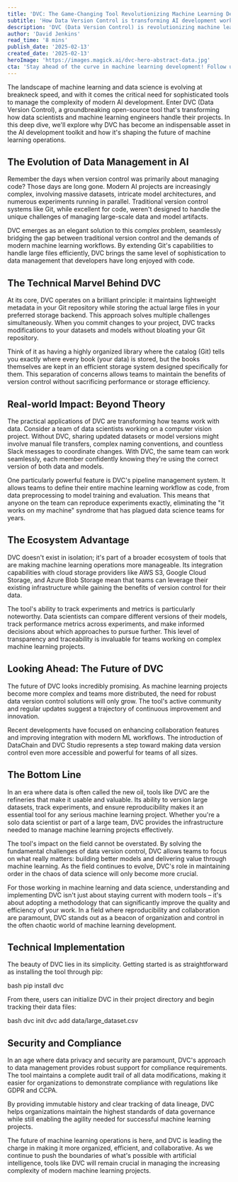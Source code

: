```yaml
---
title: 'DVC: The Game-Changing Tool Revolutionizing Machine Learning Development'
subtitle: 'How Data Version Control is transforming AI development workflows'
description: 'DVC (Data Version Control) is revolutionizing machine learning development by providing sophisticated tools for managing complex AI projects. This article explores how DVC bridges the gap between traditional version control and modern ML workflows, offering solutions for data versioning, experiment tracking, and collaboration that are transforming how teams work with data and models.'
author: 'David Jenkins'
read_time: '8 mins'
publish_date: '2025-02-13'
created_date: '2025-02-13'
heroImage: 'https://images.magick.ai/dvc-hero-abstract-data.jpg'
cta: 'Stay ahead of the curve in machine learning development! Follow us on LinkedIn for more insights on tools like DVC that are shaping the future of AI development.'
---
```


The landscape of machine learning and data science is evolving at breakneck speed, and with it comes the critical need for sophisticated tools to manage the complexity of modern AI development. Enter DVC (Data Version Control), a groundbreaking open-source tool that's transforming how data scientists and machine learning engineers handle their projects. In this deep dive, we'll explore why DVC has become an indispensable asset in the AI development toolkit and how it's shaping the future of machine learning operations.

## The Evolution of Data Management in AI

Remember the days when version control was primarily about managing code? Those days are long gone. Modern AI projects are increasingly complex, involving massive datasets, intricate model architectures, and numerous experiments running in parallel. Traditional version control systems like Git, while excellent for code, weren't designed to handle the unique challenges of managing large-scale data and model artifacts.

DVC emerges as an elegant solution to this complex problem, seamlessly bridging the gap between traditional version control and the demands of modern machine learning workflows. By extending Git's capabilities to handle large files efficiently, DVC brings the same level of sophistication to data management that developers have long enjoyed with code.

## The Technical Marvel Behind DVC

At its core, DVC operates on a brilliant principle: it maintains lightweight metadata in your Git repository while storing the actual large files in your preferred storage backend. This approach solves multiple challenges simultaneously. When you commit changes to your project, DVC tracks modifications to your datasets and models without bloating your Git repository.

Think of it as having a highly organized library where the catalog (Git) tells you exactly where every book (your data) is stored, but the books themselves are kept in an efficient storage system designed specifically for them. This separation of concerns allows teams to maintain the benefits of version control without sacrificing performance or storage efficiency.

## Real-world Impact: Beyond Theory

The practical applications of DVC are transforming how teams work with data. Consider a team of data scientists working on a computer vision project. Without DVC, sharing updated datasets or model versions might involve manual file transfers, complex naming conventions, and countless Slack messages to coordinate changes. With DVC, the same team can work seamlessly, each member confidently knowing they're using the correct version of both data and models.

One particularly powerful feature is DVC's pipeline management system. It allows teams to define their entire machine learning workflow as code, from data preprocessing to model training and evaluation. This means that anyone on the team can reproduce experiments exactly, eliminating the "it works on my machine" syndrome that has plagued data science teams for years.

## The Ecosystem Advantage

DVC doesn't exist in isolation; it's part of a broader ecosystem of tools that are making machine learning operations more manageable. Its integration capabilities with cloud storage providers like AWS S3, Google Cloud Storage, and Azure Blob Storage mean that teams can leverage their existing infrastructure while gaining the benefits of version control for their data.

The tool's ability to track experiments and metrics is particularly noteworthy. Data scientists can compare different versions of their models, track performance metrics across experiments, and make informed decisions about which approaches to pursue further. This level of transparency and traceability is invaluable for teams working on complex machine learning projects.

## Looking Ahead: The Future of DVC

The future of DVC looks incredibly promising. As machine learning projects become more complex and teams more distributed, the need for robust data version control solutions will only grow. The tool's active community and regular updates suggest a trajectory of continuous improvement and innovation.

Recent developments have focused on enhancing collaboration features and improving integration with modern ML workflows. The introduction of DataChain and DVC Studio represents a step toward making data version control even more accessible and powerful for teams of all sizes.

## The Bottom Line

In an era where data is often called the new oil, tools like DVC are the refineries that make it usable and valuable. Its ability to version large datasets, track experiments, and ensure reproducibility makes it an essential tool for any serious machine learning project. Whether you're a solo data scientist or part of a large team, DVC provides the infrastructure needed to manage machine learning projects effectively.

The tool's impact on the field cannot be overstated. By solving the fundamental challenges of data version control, DVC allows teams to focus on what really matters: building better models and delivering value through machine learning. As the field continues to evolve, DVC's role in maintaining order in the chaos of data science will only become more crucial.

For those working in machine learning and data science, understanding and implementing DVC isn't just about staying current with modern tools – it's about adopting a methodology that can significantly improve the quality and efficiency of your work. In a field where reproducibility and collaboration are paramount, DVC stands out as a beacon of organization and control in the often chaotic world of machine learning development.

## Technical Implementation

The beauty of DVC lies in its simplicity. Getting started is as straightforward as installing the tool through pip:

bash
pip install dvc


From there, users can initialize DVC in their project directory and begin tracking their data files:

bash
dvc init
dvc add data/large_dataset.csv


## Security and Compliance

In an age where data privacy and security are paramount, DVC's approach to data management provides robust support for compliance requirements. The tool maintains a complete audit trail of all data modifications, making it easier for organizations to demonstrate compliance with regulations like GDPR and CCPA.

By providing immutable history and clear tracking of data lineage, DVC helps organizations maintain the highest standards of data governance while still enabling the agility needed for successful machine learning projects.

The future of machine learning operations is here, and DVC is leading the charge in making it more organized, efficient, and collaborative. As we continue to push the boundaries of what's possible with artificial intelligence, tools like DVC will remain crucial in managing the increasing complexity of modern machine learning projects.